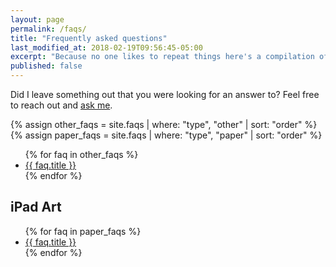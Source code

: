 ```yaml
---
layout: page
permalink: /faqs/
title: "Frequently asked questions"
last_modified_at: 2018-02-19T09:56:45-05:00
excerpt: "Because no one likes to repeat things here's a compilation of answers to questions I'm often asked."
published: false
---
```


Did I leave something out that you were looking for an answer to? Feel free to reach out and [ask me](/contact/).

{% assign other_faqs = site.faqs | where: "type", "other" | sort: "order" %}
{% assign paper_faqs = site.faqs | where: "type", "paper" | sort: "order" %}

<ul>
{% for faq in other_faqs %}
<li><a href="{{ faq.url }}">{{ faq.title }}</a></li>
{% endfor %}
</ul>

## iPad Art

<ul>
{% for faq in paper_faqs %}
<li><a href="{{ faq.url }}">{{ faq.title }}</a></li>
{% endfor %}
</ul>

